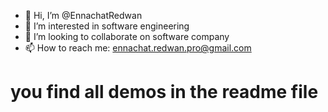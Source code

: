 - 👋 Hi, I’m @EnnachatRedwan
- 👀 I’m interested in software engineering
- 💞️ I’m looking to collaborate on software company
- 📫 How to reach me: ennachat.redwan.pro@gmail.com

<h1>you find all demos in the readme file</h1>

<!---
EnnachatRedwan/EnnachatRedwan is a ✨ special ✨ repository because its `README.md` (this file) appears on your GitHub profile.
You can click the Preview link to take a look at your changes.
--->
